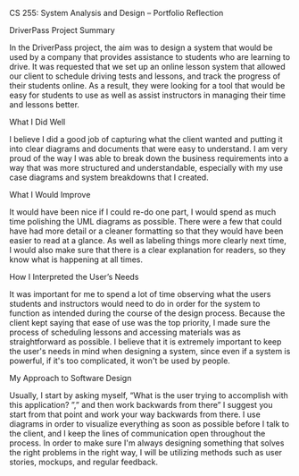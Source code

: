 CS 255: System Analysis and Design – Portfolio Reflection

DriverPass Project Summary

  In the DriverPass project, the aim was to design a system that would be used by a company that provides assistance to students who are learning to drive. It was requested that we set up an online lesson system that allowed our client to schedule driving tests and lessons, and track the progress of their students online. As a result, they were looking for a tool that would be easy for students to use as well as assist instructors in managing their time and lessons better.
  
What I Did Well

  I believe I did a good job of capturing what the client wanted and putting it into clear diagrams and documents that were easy to understand. I am very proud of the way I was able to break down the business requirements into a way that was more structured and understandable, especially with my use case diagrams and system breakdowns that I created.
  
What I Would Improve

  It would have been nice if I could re-do one part, I would spend as much time polishing the UML diagrams as possible. There were a few that could have had more detail or a cleaner formatting so that they would have been easier to read at a glance. As well as labeling things more clearly next time, I would also make sure that there is a clear explanation for readers, so they know what is happening at all times.
  
How I Interpreted the User’s Needs

  It was important for me to spend a lot of time observing what the users students and instructors would need to do in order for the system to function as intended during the course of the design process. Because the client kept saying that ease of use was the top priority, I made sure the process of scheduling lessons and accessing materials was as straightforward as possible. I believe that it is extremely important to keep the user's needs in mind when designing a system, since even if a system is powerful, if it's too complicated, it won't be used by people.
  
My Approach to Software Design

  Usually, I start by asking myself, “What is the user trying to accomplish with this application? ”,” and then work backwards from there” I suggest you start from that point and work your way backwards from there. I use diagrams in order to visualize everything as soon as possible before I talk to the client, and I keep the lines of communication open throughout the process. In order to make sure I'm always designing something that solves the right problems in the right way, I will be utilizing methods such as user stories, mockups, and regular feedback.

